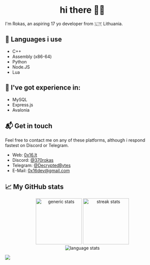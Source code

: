 <h1 align ="center">
  hi there 👋🏻
</h1>

I'm Rokas, an aspiring 17 yo developer from 🇱🇹 Lithuania.

## 📜 Languages i use
- C++
- Assembly (x86-64)
- Python
- Node.JS
- Lua

## 🔧 I've got experience in:
- MySQL
- Express.js
- Avalonia

## 📬 Get in touch
Feel free to contact me on any of these platforms, although i respond fastest on Discord or Telegram.
- Web: [0x16.lt][1]
- Discord: [@370rokas][2]
- Telegram: [@DecryptedBytes][3]
- E-Mail: [0x16dev@gmail.com][4]

## 📈 My GitHub stats
<p align="center">
    <img height="150em" src="https://github-readme-stats.vercel.app/api?username=370rokas&theme=nord&show_icons=true" alt="generic stats">
    <img height="150em" src="https://github-readme-streak-stats.herokuapp.com?user=370rokas&&theme=nord&show_icons=true" alt="streak stats"/>
    <br>
    <img src="https://github-readme-stats.vercel.app/api/top-langs/?username=370rokas&theme=nord&show_icons=true" alt="language stats">
</p>

[1]: https://0x16.lt/
[2]: https://discord.com/users/851859069987323904
[3]: https://t.me/DecryptedBytes
[4]: mailto:0x16dev@gmail.com

![](https://hit.yhype.me/github/profile?user_id=58791226)
